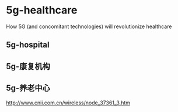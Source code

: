 # 5g-healthcare
How 5G (and concomitant technologies) will revolutionize healthcare


## 5g-hospital


## 5g-康复机构

## 5g-养老中心
http://www.cnii.com.cn/wireless/node_37361_3.htm
